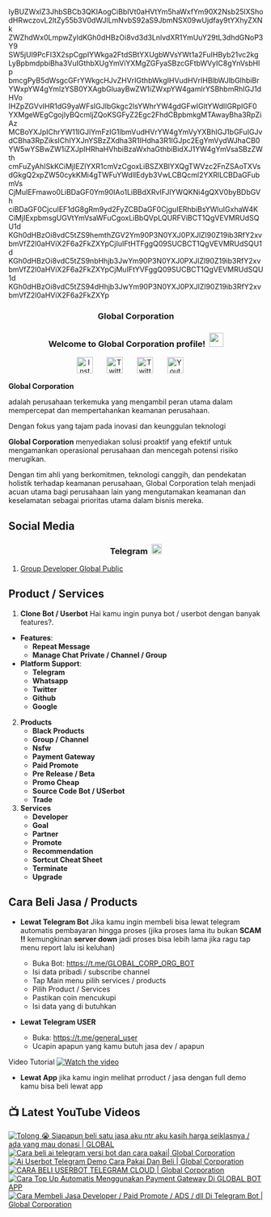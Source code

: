 IyBUZWxlZ3JhbSBCb3QKIAogCiBbIVt0aHVtYm5haWxfYm90X2Nsb25lXSho
dHRwczovL2ltZy55b3V0dWJlLmNvbS92aS9JbmNSX09wUjdfay9tYXhyZXNk
ZWZhdWx0LmpwZyldKGh0dHBzOi8vd3d3LnlvdXR1YmUuY29tL3dhdGNoP3Y9
SW5jUl9PcFI3X2spCgpIYWkga2FtdSBtYXUgbWVsYWt1a2FuIHByb21vc2kg
LyBpbmdpbiBha3VuIGthbXUgYmViYXMgZGFyaSBzcGFtbWVyIC8gYnVsbHlp
bmcgPyB5dWsgcGFrYWkgcHJvZHVrIGthbWkgIHVudHVrIHBlbWJlbGlhbiBr
YWxpYW4gYmlzYSB0YXAgbGluayBwZW1iZWxpYW4gamlrYSBhbmRhIGJ1dHVo
IHZpZGVvIHR1dG9yaWFsIGJlbGkgc2lsYWhrYW4gdGFwIGltYWdlIGRpIGF0
YXMgeWEgCgojIyBQcmljZQoKSGFyZ2Egc2FhdCBpbmkgMTAwayBha3RpZiAz
MCBoYXJpIChrYW11IGJlYmFzIG1lbmVudHVrYW4gYmVyYXBhIGJ1bGFuIGJv
dCBha3RpZiksIChIYXJnYSBzZXdha3R1IHdha3R1IGJpc2EgYmVydWJhaCB0
YW5wYSBwZW1iZXJpIHRhaHVhbiBzaWxhaGthbiBidXJ1YW4gYmVsaSBzZWth
cmFuZyAhISkKCiMjIEZlYXR1cmVzCgoxLiBSZXBlYXQgTWVzc2FnZSAoTXVs
dGkgQ2xpZW50cykKMi4gTWFuYWdlIEdyb3VwLCBQcml2YXRlLCBDaGFubmVs
CjMuIEFmawo0LiBDaGF0Ym90IAo1LiBBdXRvIFJlYWQKNi4gQXV0byBDbGVh
ciBDaGF0CjcuIEF1dG8gRm9yd2FyZCBDaGF0CjguIERhbiBsYWluIGxhaW4K
CiMjIExpbmsgUGVtYmVsaWFuCgoxLiBbQVpLQURFViBCT1QgVEVMRUdSQU1d
KGh0dHBzOi8vdC5tZS9hemthZGV2Ym90P3N0YXJ0PXJlZl90Z19ib3RfY2xv
bmVfZ2l0aHViX2F6a2FkZXYpCjIuIFtHTFggQ09SUCBCT1QgVEVMRUdSQU1d
KGh0dHBzOi8vdC5tZS9nbHhjb3JwYm90P3N0YXJ0PXJlZl90Z19ib3RfY2xv
bmVfZ2l0aHViX2F6a2FkZXYpCjMuIFtYVFggQ09SUCBCT1QgVEVMRUdSQU1d
KGh0dHBzOi8vdC5tZS94dHhjb3JwYm90P3N0YXJ0PXJlZl90Z19ib3RfY2xv
bmVfZ2l0aHViX2F6a2FkZXYp

<!-- START GLOBAL CORPORATION -->
<h3 align="center">Global Corporation</h3>

<h3 align="center">
  Welcome to Global Corporation profile!
  <img src="https://media.giphy.com/media/hvRJCLFzcasrR4ia7z/giphy.gif" width="28">
</h3>

<!-- Social icons section -->
<p align="center">
  <a href="https://www.instagram.com/global__corporation/"><img width="32px" alt="Instagram" title="Telegram" src="https://upload.wikimedia.org/wikipedia/commons/a/a5/Instagram_icon.png"/></a>
  &#8287;&#8287;&#8287;&#8287;&#8287;
  <a href="https://t.me/GLOBAL_CORPORATION_ORG"><img width="32px" alt="Twitter" title="Telegram" src="https://upload.wikimedia.org/wikipedia/commons/8/82/Telegram_logo.svg"/></a>
  &#8287;&#8287;&#8287;&#8287;&#8287;
  <a href="https://twitter.com/global_corp_org"><img width="32px" alt="Twitter" title="Twitter" src="https://upload.wikimedia.org/wikipedia/commons/6/6f/Logo_of_Twitter.svg"/></a>
  &#8287;&#8287;&#8287;&#8287;&#8287;
  <a href="https://www.youtube.com/@global_Corporation"><img width="32px" alt="Youtube" title="Youtube" src="https://upload.wikimedia.org/wikipedia/commons/e/ef/Youtube_logo.png"/></a>
  &#8287;&#8287;&#8287;&#8287;&#8287;
</p>


**Global Corporation**

adalah perusahaan terkemuka yang mengambil peran utama dalam mempercepat dan mempertahankan keamanan perusahaan. 

Dengan fokus yang tajam pada inovasi dan keunggulan teknologi

**Global Corporation** menyediakan solusi proaktif yang efektif untuk mengamankan operasional perusahaan dan mencegah potensi risiko merugikan. 

Dengan tim ahli yang berkomitmen, teknologi canggih, dan pendekatan holistik terhadap keamanan perusahaan, Global Corporation telah menjadi acuan utama bagi perusahaan lain yang mengutamakan keamanan dan keselamatan sebagai prioritas utama dalam bisnis mereka.


## Social Media

<h3 align="center">
  Telegram
  <img src="https://upload.wikimedia.org/wikipedia/commons/8/82/Telegram_logo.svg" width="20">
</h3>

1. [Group Developer Global Public](https://t.me/DEVELOPER_GLOBAL_PUBLIC)

## Product / Services

1. **Clone Bot / Userbot**
  Hai kamu ingin punya bot / userbot dengan banyak features?. 
  - **Features**:
    - **Repeat Message**
    - **Manage Chat Private / Channel / Group**
  - **Platform Support**:
    - **Telegram**
    - **Whatsapp**
    - **Twitter**
    - **Github**
    - **Google** 
2. **Products**
    - **Black Products**
    - **Group / Channel**
    - **Nsfw**
    - **Payment Gateway**
    - **Paid Promote**
    - **Pre Release / Beta**
    - **Promo Cheap**
    - **Source Code Bot / USerbot**
    - **Trade**
3. **Services**
    - **Developer**
    - **Goal**
    - **Partner**
    - **Promote**
    - **Recommendation**
    - **Sortcut Cheat Sheet**
    - **Terminate**
    - **Upgrade**

## Cara Beli Jasa / Products 

- **Lewat Telegram Bot**
  Jika kamu ingin membeli bisa lewat telegram automatis pembayaran hingga proses
  (jika proses lama itu bukan **SCAM !!** kemungkinan **server down** jadi proses bisa lebih lama jika ragu tap menu report lalu isi keluhan)
  -  Buka Bot: https://t.me/GLOBAL_CORP_ORG_BOT
  -  Isi data pribadi / subscribe channel
  -  Tap Main menu pilih services / products
  -  Pilih Product / Services
  -  Pastikan coin mencukupi
  -  Isi data yang di butuhkan

- **Lewat Telegram USER**
  -  Buka: https://t.me/general_user
  -  Ucapin apapun yang kamu butuh jasa dev / apapun

  
Video Tutorial
[![Watch the video](https://img.youtube.com/vi/TY0Y21C6asM/maxresdefault.jpg)](https://www.youtube.com/watch?v=TY0Y21C6asM)

- **Lewat App**
  jika kamu ingin melihat prroduct / jasa dengan full demo kamu bisa beli lewat app
 


## 📺 Latest YouTube Videos

  <!-- prettier-ignore-start -->
  <!-- BEGIN YOUTUBE-CARDS -->
[![Tolong 😭 Siapapun beli satu jasa aku ntr aku kasih harga seiklasnya / ada yang mau donasi | GLOBAL](https://ytcards.demolab.com/?id=BFl2AT_pdOw&title=Tolong+%F0%9F%98%AD+Siapapun+beli+satu+jasa+aku+ntr+aku+kasih+harga+seiklasnya+%2F+ada+yang+mau+donasi+%7C+GLOBAL&lang=id&timestamp=1710988807&background_color=%230d1117&title_color=%23ffffff&stats_color=%23dedede&max_title_lines=1&width=250&border_radius=5 "Tolong 😭 Siapapun beli satu jasa aku ntr aku kasih harga seiklasnya / ada yang mau donasi | GLOBAL")](https://www.youtube.com/watch?v=BFl2AT_pdOw)
[![Cara beli ai telegram versi bot dan cara pakai| Global Corporation](https://ytcards.demolab.com/?id=7LZhoklvS9A&title=Cara+beli+ai+telegram+versi+bot+dan+cara+pakai%7C+Global+Corporation&lang=id&timestamp=1710937415&background_color=%230d1117&title_color=%23ffffff&stats_color=%23dedede&max_title_lines=1&width=250&border_radius=5 "Cara beli ai telegram versi bot dan cara pakai| Global Corporation")](https://www.youtube.com/watch?v=7LZhoklvS9A)
[![Ai Userbot Telegram Demo Cara Pakai Dan Beli | Global Corporation](https://ytcards.demolab.com/?id=4mAZ6EgAhUo&title=Ai+Userbot+Telegram+Demo+Cara+Pakai+Dan+Beli+%7C+Global+Corporation&lang=id&timestamp=1710936251&background_color=%230d1117&title_color=%23ffffff&stats_color=%23dedede&max_title_lines=1&width=250&border_radius=5 "Ai Userbot Telegram Demo Cara Pakai Dan Beli | Global Corporation")](https://www.youtube.com/watch?v=4mAZ6EgAhUo)
[![CARA BELI USERBOT TELEGRAM CLOUD  | Global Corporation](https://ytcards.demolab.com/?id=uiDJwK9r3Cg&title=CARA+BELI+USERBOT+TELEGRAM+CLOUD++%7C+Global+Corporation&lang=id&timestamp=1710900440&background_color=%230d1117&title_color=%23ffffff&stats_color=%23dedede&max_title_lines=1&width=250&border_radius=5 "CARA BELI USERBOT TELEGRAM CLOUD  | Global Corporation")](https://www.youtube.com/watch?v=uiDJwK9r3Cg)
[![Cara Top Up Automatis Menggunakan Payment Gateway Di GLOBAL BOT APP](https://ytcards.demolab.com/?id=ADqzS5ORJsU&title=Cara+Top+Up+Automatis+Menggunakan+Payment+Gateway+Di+GLOBAL+BOT+APP&lang=id&timestamp=1710721879&background_color=%230d1117&title_color=%23ffffff&stats_color=%23dedede&max_title_lines=1&width=250&border_radius=5 "Cara Top Up Automatis Menggunakan Payment Gateway Di GLOBAL BOT APP")](https://www.youtube.com/watch?v=ADqzS5ORJsU)
[![Cara Membeli Jasa Developer / Paid Promote / ADS / dll Di Telegram Bot | Global Corporation](https://ytcards.demolab.com/?id=TY0Y21C6asM&title=Cara+Membeli+Jasa+Developer+%2F+Paid+Promote+%2F+ADS+%2F+dll+Di+Telegram+Bot+%7C+Global+Corporation&lang=id&timestamp=1710717990&background_color=%230d1117&title_color=%23ffffff&stats_color=%23dedede&max_title_lines=1&width=250&border_radius=5 "Cara Membeli Jasa Developer / Paid Promote / ADS / dll Di Telegram Bot | Global Corporation")](https://www.youtube.com/watch?v=TY0Y21C6asM)
<!-- END YOUTUBE-CARDS -->
  <!-- prettier-ignore-end -->
<!-- END GLOBAL CORPORATION -->